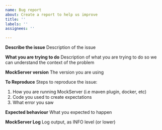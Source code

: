 ```yaml
---
name: Bug report
about: Create a report to help us improve
title: ''
labels: ''
assignees: ''

---
```


**Describe the issue**
Description of the issue

**What you are trying to do**
Description of what you are trying to do so we can understand the context of the problem

**MockServer version**
The version you are using

**To Reproduce**
Steps to reproduce the issue:

1. How you are running MockServer (i.e maven plugin, docker, etc)
2. Code you used to create expectations
3. What error you saw

**Expected behaviour**
What you expected to happen

**MockServer Log**
Log output, as INFO level (or lower)
